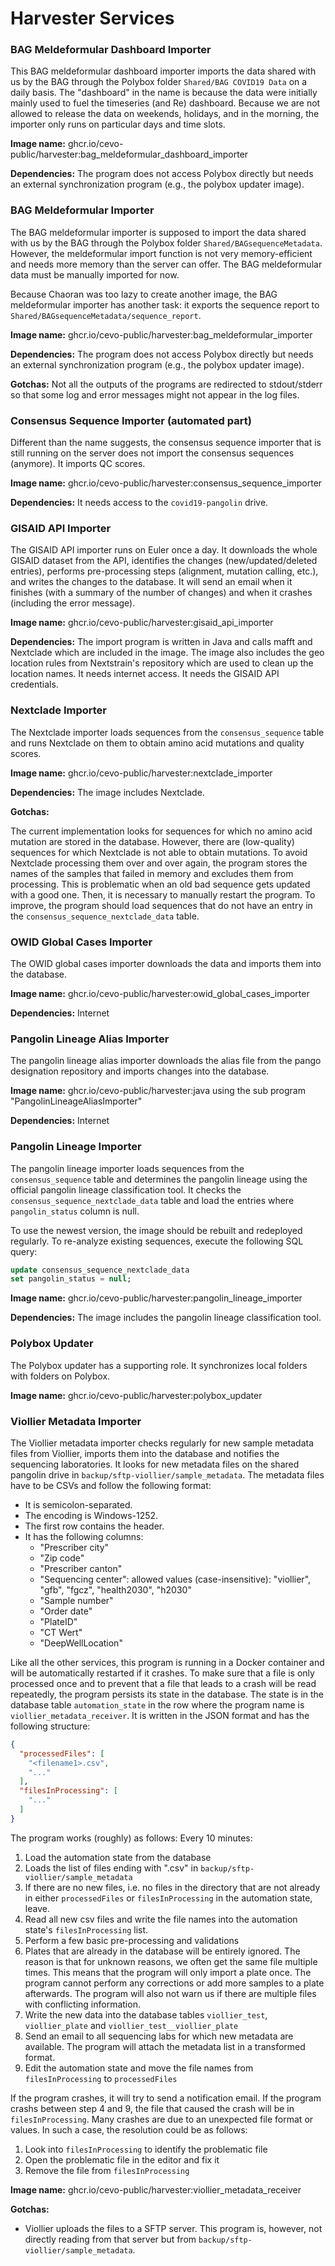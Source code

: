 # Harvester Services

### BAG Meldeformular Dashboard Importer

This BAG meldeformular dashboard importer imports the data shared with us by the BAG through the Polybox folder `Shared/BAG COVID19 Data` on a daily basis. The "dashboard" in the name is because the data were initially mainly used to fuel the timeseries (and Re) dashboard. Because we are not allowed to release the data on weekends, holidays, and in the morning, the importer only runs on particular days and time slots.

**Image name:** ghcr.io/cevo-public/harvester:bag_meldeformular_dashboard_importer

**Dependencies:** The program does not access Polybox directly but needs an external synchronization program (e.g., the polybox updater image).


### BAG Meldeformular Importer

The BAG meldeformular importer is supposed to import the data shared with us by the BAG through the Polybox folder `Shared/BAGsequenceMetadata`. However, the meldeformular import function is not very memory-efficient and needs more memory than the server can offer. The BAG meldeformular data must be manually imported for now.

Because Chaoran was too lazy to create another image, the BAG meldeformular importer has another task: it exports the sequence report to `Shared/BAGsequenceMetadata/sequence_report`.

**Image name:** ghcr.io/cevo-public/harvester:bag_meldeformular_importer

**Dependencies:** The program does not access Polybox directly but needs an external synchronization program (e.g., the polybox updater image).

**Gotchas:** Not all the outputs of the programs are redirected to stdout/stderr so that some log and error messages might not appear in the log files.


### Consensus Sequence Importer (automated part)

Different than the name suggests, the consensus sequence importer that is still running on the server does not import the consensus sequences (anymore). It imports QC scores.

**Image name:** ghcr.io/cevo-public/harvester:consensus_sequence_importer

**Dependencies:** It needs access to the `covid19-pangolin` drive.


### GISAID API Importer

The GISAID API importer runs on Euler once a day. It downloads the whole GISAID dataset from the API, identifies the changes (new/updated/deleted entries), performs pre-processing steps (alignment, mutation calling, etc.), and writes the changes to the database. It will send an email when it finishes (with a summary of the number of changes) and when it crashes (including the error message).

**Image name:** ghcr.io/cevo-public/harvester:gisaid_api_importer

**Dependencies:** The import program is written in Java and calls mafft and Nextclade which are included in the image. The image also includes the geo location rules from Nextstrain's repository which are used to clean up the location names. It needs internet access. It needs the GISAID API credentials.


### Nextclade Importer

The Nextclade importer loads sequences from the `consensus_sequence` table and runs Nextclade on them to obtain amino acid mutations and quality scores.

**Image name:** ghcr.io/cevo-public/harvester:nextclade_importer

**Dependencies:** The image includes Nextclade.

**Gotchas:**

The current implementation looks for sequences for which no amino acid mutation are stored in the database. However, there are (low-quality) sequences for which Nextclade is not able to obtain mutations. To avoid Nextclade processing them over and over again, the program stores the names of the samples that failed in memory and excludes them from processing. This is problematic when an old bad sequence gets updated with a good one. Then, it is necessary to manually restart the program.  To improve, the program should load sequences that do not have an entry in the `consensus_sequence_nextclade_data` table.


### OWID Global Cases Importer

The OWID global cases importer downloads the data and imports them into the database.

**Image name:** ghcr.io/cevo-public/harvester:owid_global_cases_importer

**Dependencies:** Internet


### Pangolin Lineage Alias Importer

The pangolin lineage alias importer downloads the alias file from the pango designation repository and imports changes into the database.

**Image name:** ghcr.io/cevo-public/harvester:java using the sub program "PangolinLineageAliasImporter"

**Dependencies:** Internet


### Pangolin Lineage Importer

The pangolin lineage importer loads sequences from the `consensus_sequence` table and determines the pangolin lineage using the official pangolin lineage classification tool. It checks the `consensus_sequence_nextclade_data` table and load the entries where `pangolin_status` column is null.

To use the newest version, the image should be rebuilt and redeployed regularly. To re-analyze existing sequences, execute the following SQL query:

```sql
update consensus_sequence_nextclade_data
set pangolin_status = null;
```

**Image name:** ghcr.io/cevo-public/harvester:pangolin_lineage_importer

**Dependencies:** The image includes the pangolin lineage classification tool.


### Polybox Updater

The Polybox updater has a supporting role. It synchronizes local folders with folders on Polybox.

**Image name:** ghcr.io/cevo-public/harvester:polybox_updater


### Viollier Metadata Importer

The Viollier metadata importer checks regularly for new sample metadata files from Viollier, imports them into the database and notifies the sequencing laboratories. It looks for new metadata files on the shared pangolin drive in `backup/sftp-viollier/sample_metadata`. The metadata files have to be CSVs and follow the following format:

- It is semicolon-separated.
- The encoding is Windows-1252.
- The first row contains the header.
- It has the following columns:
  - "Prescriber city"
  - "Zip code"
  - "Prescriber canton"
  - "Sequencing center": allowed values (case-insensitive): "viollier", "gfb", "fgcz", "health2030", "h2030"
  - "Sample number"
  - "Order date"
  - "PlateID"
  - "CT Wert"
  - "DeepWellLocation"

Like all the other services, this program is running in a Docker container and will be automatically restarted if it crashes. To make sure that a file is only processed once and to prevent that a file that leads to a crash will be read repeatedly, the program persists its state in the database. The state is in the database table `automation_state` in the row where the program name is `viollier_metadata_receiver`. It is written in the JSON format and has the following structure:

```json
{
  "processedFiles": [
    "<filename1>.csv",
    "..."
  ],
  "filesInProcessing": [
    "..."
  ]
}
```

The program works (roughly) as follows: Every 10 minutes:

1. Load the automation state from the database
2. Loads the list of files ending with ".csv" in `backup/sftp-viollier/sample_metadata`
3. If there are no new files, i.e. no files in the directory that are not already in either `processedFiles` or `filesInProcessing` in the automation state, leave.
4. Read all new csv files and write the file names into the automation state's `filesInProcessing` list.
5. Perform a few basic pre-processing and validations
6. Plates that are already in the database will be entirely ignored. The reason is that for unknown reasons, we often get the same file multiple times. This means that the program will only import a plate once. The program cannot perform any corrections or add more samples to a plate afterwards. The program will also not warn us if there are multiple files with conflicting information.
7. Write the new data into the database tables `viollier_test`, `viollier_plate` and `viollier_test__viollier_plate`
8. Send an email to all sequencing labs for which new metadata are available. The program will attach the metadata list in a transformed format.
9. Edit the automation state and move the file names from `filesInProcessing` to `processedFiles`

If the program crashes, it will try to send a notification email. If the program crashs between step 4 and 9, the file that caused the crash will be in `filesInProcessing`. Many crashes are due to an unexpected file format or values. In such a case, the resolution could be as follows:

1. Look into `filesInProcessing` to identify the problematic file
2. Open the problematic file in the editor and fix it
3. Remove the file from `filesInProcessing`

**Image name:** ghcr.io/cevo-public/harvester:viollier_metadata_receiver

**Gotchas:**

- Viollier uploads the files to a SFTP server. This program is, however, not directly reading from that server but from `backup/sftp-viollier/sample_metadata`.
